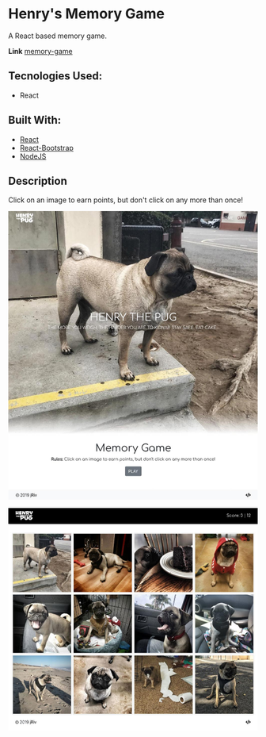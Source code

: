 # Henry's Memory Game
A React based memory game.

**Link** [memory-game](https://j-riv.com/pug-memory-game)

## Tecnologies Used:
* React

## Built With:
* [React](https://reactjs.org/docs/getting-started.html)
* [React-Bootstrap](https://react-bootstrap.github.io/)
* [NodeJS](https://nodejs.org/en/docs/)

## Description
Click on an image to earn points, but don't click on any more than once!

![Home page](/public/images/screenshots/pug-memory-game-home.jpg)

![Game page](/public/images/screenshots/pug-memory-game-play.jpg)